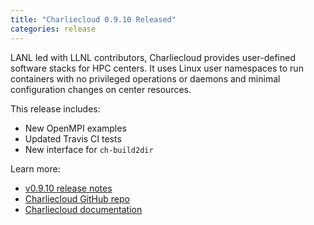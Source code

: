 ```yaml
---
title: "Charliecloud 0.9.10 Released"
categories: release
---
```


LANL led with LLNL contributors, Charliecloud provides user-defined software stacks for HPC centers. It uses Linux user namespaces to run containers with no privileged operations or daemons and minimal configuration changes on center resources.

This release includes:
- New OpenMPI examples
- Updated Travis CI tests
- New interface for `ch-build2dir`

Learn more:
- [v0.9.10 release notes](https://github.com/hpc/charliecloud/releases/tag/v0.9.10)
- [Charliecloud GitHub repo](https://github.com/hpc/charliecloud)
- [Charliecloud documentation](https://hpc.github.io/charliecloud)
